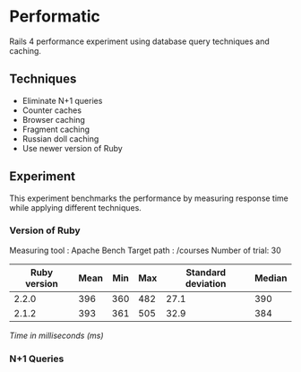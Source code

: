 # Performatic

Rails 4 performance experiment using database query techniques and caching.


## Techniques

* Eliminate N+1 queries
* Counter caches
* Browser caching
* Fragment caching
* Russian doll caching
* Use newer version of Ruby


## Experiment

This experiment benchmarks the performance by measuring response time while applying different techniques.

### Version of Ruby

Measuring tool : Apache Bench
Target path    : /courses
Number of trial: 30

| Ruby version   | Mean   | Min | Max | Standard deviation | Median |
|----------------|--------|-----|-----|------|--------|
|2.2.0           | 396    | 360 | 482 | 27.1 | 390 |
|2.1.2           | 393    | 361 | 505 | 32.9 | 384 |


*Time in milliseconds (ms)*

### N+1 Queries
